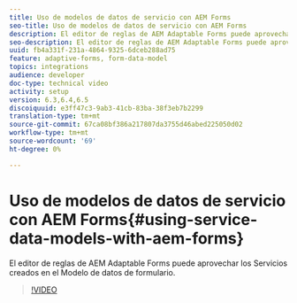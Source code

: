 ```yaml
---
title: Uso de modelos de datos de servicio con AEM Forms
seo-title: Uso de modelos de datos de servicio con AEM Forms
description: El editor de reglas de AEM Adaptable Forms puede aprovechar los Servicios creados en el Modelo de datos de formulario.
seo-description: El editor de reglas de AEM Adaptable Forms puede aprovechar los Servicios creados en el Modelo de datos de formulario.
uuid: fb4a331f-231a-4864-9325-6dceb288ad75
feature: adaptive-forms, form-data-model
topics: integrations
audience: developer
doc-type: technical video
activity: setup
version: 6.3,6.4,6.5
discoiquuid: e3ff47c3-9ab3-41cb-83ba-38f3eb7b2299
translation-type: tm+mt
source-git-commit: 67ca08bf386a217807da3755d46abed225050d02
workflow-type: tm+mt
source-wordcount: '69'
ht-degree: 0%

---
```



# Uso de modelos de datos de servicio con AEM Forms{#using-service-data-models-with-aem-forms}

El editor de reglas de AEM Adaptable Forms puede aprovechar los Servicios creados en el Modelo de datos de formulario.

>[!VIDEO](https://video.tv.adobe.com/v/17739/?quality=9&learn=on)

